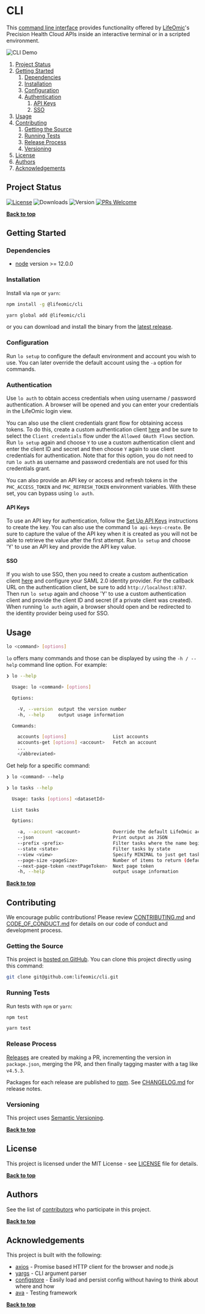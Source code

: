 # CLI

This [command line interface][CLI] provides functionality offered by
[LifeOmic](https://lifeomic.com)'s Precision Health Cloud APIs inside an
interactive terminal or in a scripted environment.

![CLI Demo](https://raw.githubusercontent.com/lifeomic/cli/master/cli-demo.svg?sanitize=true)

1. [Project Status](#project-status)
1. [Getting Started](#getting-started)
    1. [Dependencies](#dependencies)
    1. [Installation](#installation)
    1. [Configuration](#configuration)
    1. [Authentication](#authentication)
        1. [API Keys](#api-keys)
        1. [SSO](#sso)
1. [Usage](#usage)
1. [Contributing](#contributing)
    1. [Getting the Source](#getting-the-source)
    1. [Running Tests](#running-tests)
    1. [Release Process](#release-process)
    1. [Versioning](#versioning)
1. [License](#license)
1. [Authors](#authors)
1. [Acknowledgements](#acknowledgements)

## Project Status

[![License](https://img.shields.io/badge/license-MIT-blue.svg?style=for-the-badge)](https://opensource.org/licenses/MIT)
![Downloads](https://img.shields.io/npm/dw/@lifeomic/cli?style=for-the-badge)
![Version](https://img.shields.io/npm/v/@lifeomic/cli?style=for-the-badge)
[![PRs Welcome](https://img.shields.io/badge/PRs-welcome-brightgreen.svg?style=for-the-badge)](https://github.com/lifeomic/cli)

**[Back to top](#table-of-contents)**

## Getting Started

### Dependencies

* [node](https://nodejs.org) version >= 12.0.0

### Installation

Install via `npm` or `yarn`:

```bash
npm install -g @lifeomic/cli

yarn global add @lifeomic/cli
```

or you can download and install the binary from the [latest
release](https://github.com/lifeomic/cli/releases).

### Configuration

Run `lo setup` to configure the default environment and account you wish to use.
You can later override the default account using the `-a` option for commands.

### Authentication

Use `lo auth` to obtain access credentials when using username / password
authentication.  A browser will be opened and you can enter your credentials in
the LifeOmic login view.

You can also use the client credentials grant flow for obtaining access tokens.
To do this, create a custom authentication client
[here](https://apps.us.lifeomic.com/phc/account/accounts/clients) and be sure to
select the `Client credentials` flow under the `Allowed OAuth Flows` section.
Run `lo setup` again and choose `Y` to use a custom authentication client and
enter the client ID and secret and then choose `Y` again to use client
credentials for authentication. Note that for this option, you do not need to
run `lo auth` as username and password credentials are not used for this
credentials grant.

You can also provide an API key or access and refresh tokens in
the `PHC_ACCESS_TOKEN` and `PHC_REFRESH_TOKEN` environment variables. With these
set, you can bypass using `lo auth`.

#### API Keys

To use an API key for authentication, follow the
[Set Up API Keys](https://platform.docs.lifeomic.com/user-guides/account-info/api-keys)
instructions to create the key. You can also use the command `lo api-keys-create`.
Be sure to capture the value of the API key when it is created as you will not
be able to retrieve the value after the first attempt. Run `lo setup` and choose
'Y' to use an API key and provide the API key value.

#### SSO

If you wish to use SSO, then you need to create a custom authentication client
[here](https://apps.us.lifeomic.com/phc/account/accounts/clients) and configure
your SAML 2.0 identity provider.  For the callback URL on the authentication
client, be sure to add `http://localhost:8787`.  Then run `lo setup` again and
choose 'Y' to use a custom authentication client and provide the client ID and
secret (if a private client was created).  When running `lo auth` again, a
browser should open and be redirected to the identity provider being used for
SSO.

## Usage

```bash
lo <command> [options]
```

`lo` offers many commands and those can be displayed by using the `-h / --help`
command line option.  For example:

```bash
❯ lo --help

  Usage: lo <command> [options]

  Options:

    -V, --version  output the version number
    -h, --help     output usage information

  Commands:

    accounts [options]                 List accounts
    accounts-get [options] <account>   Fetch an account
    ...
    </abbreviated>
```

Get help for a specific command:

```bash
❯ lo <command> --help

❯ lo tasks --help

  Usage: tasks [options] <datasetId>

  List tasks

  Options:

    -a, --account <account>            Override the default LifeOmic account
    --json                             Print output as JSON
    --prefix <prefix>                  Filter tasks where the name begins with a prefix
    --state <state>                    Filter tasks by state
    --view <view>                      Specify MINIMAL to just get task state
    --page-size <pageSize>             Number of items to return (default: 25)
    --next-page-token <nextPageToken>  Next page token
    -h, --help                         output usage information
```

[cli]: https://en.wikipedia.org/wiki/Command-line_interface "Command-line interface"

**[Back to top](#table-of-contents)**

## Contributing

We encourage public contributions! Please review [CONTRIBUTING.md](CONTRIBUTING.md) and [CODE_OF_CONDUCT.md](CODE_OF_CONDUCT.md) for details on our code of conduct and development process.

### Getting the Source

This project is [hosted on GitHub](https://github.com/lifeomic/cli). You can clone this project directly using this command:

```bash
git clone git@github.com:lifeomic/cli.git
```

### Running Tests

Run tests with `npm` or `yarn`:

```bash
npm test

yarn test
```

### Release Process

[Releases](https://github.com/lifeomic/cli/releases) are created by making a PR, incrementing the version in `package.json`, merging the PR,
and then finally tagging master with a tag like `v4.5.3`.

Packages for each release are published to [npm](https://www.npmjs.com/package/@lifeomic/cli). See [CHANGELOG.md](CHANGELOG.md) for release notes.

### Versioning

This project uses [Semantic Versioning](http://semver.org/).

**[Back to top](#table-of-contents)**

## License

This project is licensed under the MIT License - see [LICENSE](LICENSE) file for details.

**[Back to top](#table-of-contents)**

## Authors

See the list of [contributors](https://github.com/lifeomic/cli/contributors) who participate in this project.

**[Back to top](#table-of-contents)**

## Acknowledgements

This project is built with the following:

* [axios](https://github.com/axios/axios) - Promise based HTTP client for the browser and node.js
* [yargs](https://github.com/yargs/yargs) - CLI argument parser
* [configstore](https://github.com/yeoman/configstore) - Easily load and persist config without having to think about where and how
* [ava](https://github.com/avajs/ava) - Testing framework

**[Back to top](#table-of-contents)**
